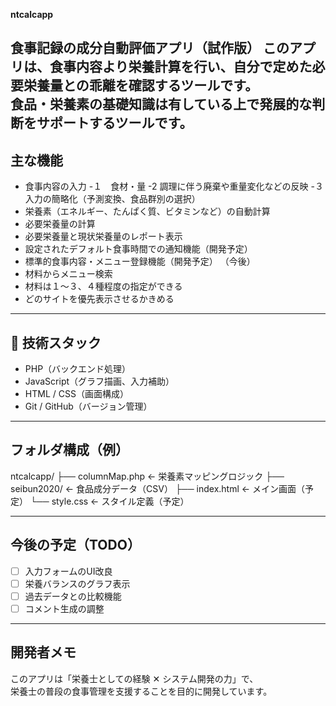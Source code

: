 **ntcalcapp**

**食事記録の成分自動評価アプリ（試作版）**
**このアプリは、食事内容より栄養計算を行い、自分で定めた必要栄養量との乖離を確認するツールです。**  
**食品・栄養素の基礎知識は有している上で発展的な判断をサポートするツールです。**
---

##  主な機能

- 食事内容の入力
  -１　食材・量
  -2 調理に伴う廃棄や重量変化などの反映
  -３　入力の簡略化（予測変換、食品群別の選択） 
- 栄養素（エネルギー、たんぱく質、ビタミンなど）の自動計算
- 必要栄養量の計算
- 必要栄養量と現状栄養量のレポート表示
- 設定されたデフォルト食事時間での通知機能（開発予定）
- 標準的食事内容・メニュー登録機能（開発予定）
（今後）
- 材料からメニュー検索
- 材料は１〜３、４種程度の指定ができる
- どのサイトを優先表示させるかきめる


---

## 🔧 技術スタック

- PHP（バックエンド処理）
- JavaScript（グラフ描画、入力補助）
- HTML / CSS（画面構成）
- Git / GitHub（バージョン管理）

---

## フォルダ構成（例）
ntcalcapp/
├── columnMap.php ← 栄養素マッピングロジック
├── seibun2020/ ← 食品成分データ（CSV）
├── index.html ← メイン画面（予定）
└── style.css ← スタイル定義（予定）

---

## 今後の予定（TODO）

- [ ] 入力フォームのUI改良
- [ ] 栄養バランスのグラフ表示
- [ ] 過去データとの比較機能
- [ ] コメント生成の調整

---

##  開発者メモ

このアプリは「栄養士としての経験 ✕ システム開発の力」で、  
栄養士の普段の食事管理を支援することを目的に開発しています。

